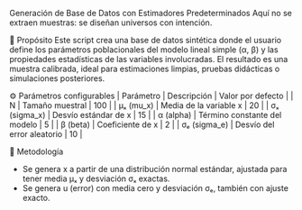 Generación de Base de Datos con Estimadores Predeterminados
Aquí no se extraen muestras: se diseñan universos con intención.

📌 Propósito
Este script crea una base de datos sintética donde el usuario define los parámetros poblacionales del modelo lineal simple (α, β) y las propiedades estadísticas de las variables involucradas. El resultado es una muestra calibrada, ideal para estimaciones limpias, pruebas didácticas o simulaciones posteriores.

⚙️ Parámetros configurables
| Parámetro | Descripción | Valor por defecto | 
| N | Tamaño muestral | 100 | 
| μₓ (mu_x) | Media de la variable x | 20 | 
| σₓ (sigma_x) | Desvío estándar de x | 15 | 
| α (alpha) | Término constante del modelo | 5 | 
| β (beta) | Coeficiente de x | 2 | 
| σₑ (sigma_e) | Desvío del error aleatorio | 10 | 



🧠 Metodología
- Se genera x a partir de una distribución normal estándar, ajustada para tener media μₓ y desviación σₓ exactas.
- Se genera u (error) con media cero y desviación σₑ, también con ajuste exacto.
